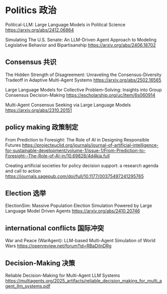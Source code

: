 # Politics 政治
Political-LLM: Large Language Models in Political Science
https://arxiv.org/abs/2412.06864

Simulating The U.S. Senate: An LLM-Driven Agent Approach to Modeling Legislative Behavior and Bipartisanship
https://arxiv.org/abs/2406.18702

## Consensus 共识

The Hidden Strength of Disagreement: Unraveling the Consensus-Diversity Tradeoff in Adaptive Multi-Agent Systems
https://arxiv.org/abs/2502.16565

Large Language Models for Collective Problem-Solving: Insights into Group Consensus Decision-Making
https://escholarship.org/uc/item/6s060914

Multi-Agent Consensus Seeking via Large Language Models
https://arxiv.org/abs/2310.20151

## policy making 政策制定
From Prediction to Foresight: The Role of AI in Designing Responsible Futures
https://projecteuclid.org/journals/journal-of-artificial-intelligence-for-sustainable-development/volume-1/issue-1/From-Prediction-to-Foresight--The-Role-of-AI-in/10.69828/4d4kja.full

Creating artificial societies for policy decision support: a research agenda and call to action
https://journals.sagepub.com/doi/full/10.1177/00375497241295765

## Election 选举
ElectionSim: Massive Population Election Simulation Powered by Large Language Model Driven Agents
https://arxiv.org/abs/2410.20746

## international conflicts 国际冲突
War and Peace (WarAgent): LLM-based Multi-Agent Simulation of World Wars
https://openreview.net/forum?id=RBaDiInDRg

## Decision-Making 决策
Reliable Decision-Making for Multi-Agent LLM Systems
https://multiagents.org/2025_artifacts/reliable_decision_making_for_multi_agent_llm_systems.pdf
